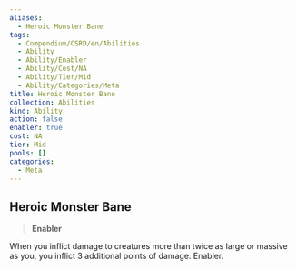 ```yaml
---
aliases:
  - Heroic Monster Bane
tags:
  - Compendium/CSRD/en/Abilities
  - Ability
  - Ability/Enabler
  - Ability/Cost/NA
  - Ability/Tier/Mid
  - Ability/Categories/Meta
title: Heroic Monster Bane
collection: Abilities
kind: Ability
action: false
enabler: true
cost: NA
tier: Mid
pools: []
categories:
  - Meta
---
```

## Heroic Monster Bane    
>**Enabler**  
    
When you inflict damage to creatures more than twice as large or massive as you, you inflict 3 additional points of damage. Enabler.